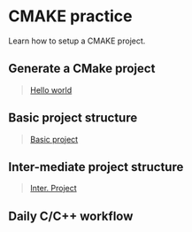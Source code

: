 # CMAKE practice

Learn how to setup a CMAKE project.

## Generate a CMake project

> [Hello world](./hello-world/README.md)

## Basic project structure

> [Basic project](./basic-project/README.md)

## Inter-mediate project structure

> [Inter. Project](./inter-project/README.md)

## Daily C/C++ workflow

